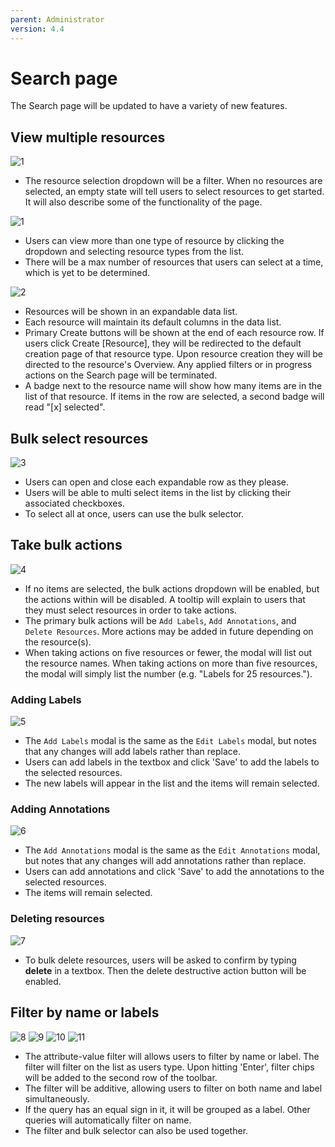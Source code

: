 ```yaml
---
parent: Administrator
version: 4.4
---
```


# Search page
The Search page will be updated to have a variety of new features.

## View multiple resources
![1](img/empty-state.png)
* The resource selection dropdown will be a filter. When no resources are selected, an empty state will tell users to select resources to get started. It will also describe some of the functionality of the page.

![1](img/expanded-list0.png)
* Users can view more than one type of resource by clicking the dropdown and selecting resource types from the list.
* There will be a max number of resources that users can select at a time, which is yet to be determined.

![2](img/expanded-list1.png)
* Resources will be shown in an expandable data list.
* Each resource will maintain its default columns in the data list.
* Primary Create buttons will be shown at the end of each resource row. If users click Create [Resource], they will be redirected to the default creation page of that resource type. Upon resource creation they will be directed to the resource's Overview. Any applied filters or in progress actions on the Search page will be terminated.
* A badge next to the resource name will show how many items are in the list of that resource. If items in the row are selected, a second badge will read "[x] selected".


## Bulk select resources
![3](img/expanded-list4.png)
* Users can open and close each expandable row as they please.
* Users will be able to multi select items in the list by clicking their associated checkboxes.
* To select all at once, users can use the bulk selector.


## Take bulk actions
![4](img/actions.png)
* If no items are selected, the bulk actions dropdown will be enabled, but the actions within will be disabled. A tooltip will explain to users that they must select resources in order to take actions.
* The primary bulk actions will be `Add Labels`, `Add Annotations`, and `Delete Resources`. More actions may be added in future depending on the resource(s).
* When taking actions on five resources or fewer, the modal will list out the resource names. When taking actions on more than five resources, the modal will simply list the number (e.g. "Labels for 25 resources.").

### Adding Labels
![5](img/add-labels.png)
* The `Add Labels` modal is the same as the `Edit Labels` modal, but notes that any changes will add labels rather than replace.
* Users can add labels in the textbox and click 'Save' to add the labels to the selected resources.
* The new labels will appear in the list and the items will remain selected.


### Adding Annotations
![6](img/add-annotations.png)
* The `Add Annotations` modal is the same as the `Edit Annotations` modal, but notes that any changes will add annotations rather than replace.
* Users can add annotations and click 'Save' to add the annotations to the selected resources.
* The items will remain selected.

### Deleting resources
![7](img/delete-resources.png)
* To bulk delete resources, users will be asked to confirm by typing **delete** in a textbox. Then the delete destructive action button will be enabled.

## Filter by name or labels
![8](img/filter1.png)
![9](img/filter2.png)
![10](img/filter3.png)
![11](img/filter4.png)

* The attribute-value filter will allows users to filter by name or label. The filter will filter on the list as users type. Upon hitting 'Enter', filter chips will be added to the second row of the toolbar.
* The filter will be additive, allowing users to filter on both name and label simultaneously.
* If the query has an equal sign in it, it will be grouped as a label. Other queries will automatically filter on name.
* The filter and bulk selector can also be used together.
